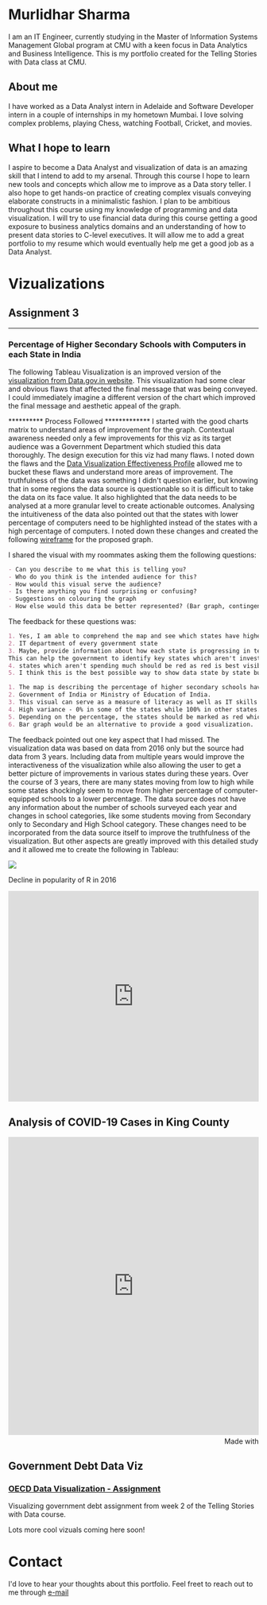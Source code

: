 # Murlidhar Sharma
I am an IT Engineer, currently studying in the Master of Information Systems Management Global program at CMU with a keen focus in Data Analytics and Business Intelligence. This is my portfolio created for the Telling Stories with Data class at CMU.

## About me
I have worked as a Data Analyst intern in Adelaide and Software Developer intern in a couple of internships in my hometown Mumbai.
I love solving complex problems, playing Chess, watching Football, Cricket, and movies. 

## What I hope to learn
I aspire to become a Data Analyst and visualization of data is an amazing skill that I intend to add to my arsenal. Through this course I hope to learn new tools and concepts which allow me to improve as a Data story teller. I also hope to get hands-on practice of creating complex visuals conveying elaborate constructs in a minimalistic fashion. I plan to be ambitious throughout this course using my knowledge of programming and data visualization. I will try to use financial data during this course getting a good exposure to business analytics domains and an understanding of how to present data stories to C-level executives. It will allow me to add a great portfolio to my resume which would eventually help me get a good job as a Data Analyst. 

# Vizualizations

## Assignment 3
______
### Percentage of Higher Secondary Schools with Computers in each State in India

The following Tableau Visualization is an improved version of the [visualization from Data.gov.in website](https://data.gov.in/major-indicator/percentage-schools-computers). This visualization had some clear and obvious flaws that affected the final message that was being conveyed. I could immediately imagine a different version of the chart which improved the final message and aesthetic appeal of the graph. 

********** Process Followed *************
I started with the good charts matrix to understand areas of improvement for the graph. Contextual awareness needed only a few improvements for this viz as its target audience was a Government Department which studied this data thoroughly. The design execution for this viz had many flaws. I noted down the flaws and the [Data Visualization Effectiveness Profile](http://www.perceptualedge.com/articles/visual_business_intelligence/data_visualization_effectiveness_profile.pdf) allowed me to bucket these flaws and understand more areas of improvement. The truthfulness of the data was something I didn't question earlier, but knowing that in some regions the data source is questionable so it is difficult to take the data on its face value. It also highlighted that the data needs to be analysed at a more granular level to create actionable outcomes. Analysing the intuitiveness of the data also pointed out that the states with lower percentage of computers need to be highlighted instead of the states with a high percentage of computers. I noted down these changes and created the following [wireframe](https://drive.google.com/file/d/13cbaSyjnx-4aGqIaIz3Te6JrbRPa4WuL/view?usp=sharing) for the proposed graph. 

I shared the visual with my roommates asking them the following questions: 
``` markdown
- Can you describe to me what this is telling you?
- Who do you think is the intended audience for this?
- How would this visual serve the audience?
- Is there anything you find surprising or confusing?
- Suggestions on colouring the graph
- How else would this data be better represented? (Bar graph, contingency table or something else)
```
The feedback for these questions was: 
``` markdown
1. Yes, I am able to comprehend the map and see which states have higher secondary schools with computers and which do not.
2. IT department of every government state
3. Maybe, provide information about how each state is progressing in terms of educating young children and may even give us prediction children of which states will have higher literacy levels in terms of technology and which states aren't investing much in education.
This can help the government to identify key states which aren't investing much in the education sector and therefore, make the required changes in the old policies or launch new policies for the overall development of the country.
4. states which aren't spending much should be red as red is best visible to naked eye and shows warning sign as well. Blue - for states which are doing good
5. I think this is the best possible way to show data state by state but if county data would be possible, it would have been amazing.

1. The map is describing the percentage of higher secondary schools having computers in the Indian States.
2. Government of India or Ministry of Education of India.
3. This visual can serve as a measure of literacy as well as IT skills in Indian youth. Further, this can be an eye-opener for the Indian government to introduce IT education in higher secondary schools as IT is the future.
4. High variance - 0% in some of the states while 100% in other states.
5. Depending on the percentage, the states should be marked as red which have below 30%, amber for 30%-70%, and green for 70% and above.
6. Bar graph would be an alternative to provide a good visualization.
```
The feedback pointed out one key aspect that I had missed. The visualization data was based on data from 2016 only but the source had data from 3 years. Including data from multiple years would improve the interactiveness of the visualization while also allowing the user to get a better picture of improvements in various states during these years. Over the course of 3 years, there are many states moving from low to high while some states shockingly seem to move from higher percentage of computer-equipped schools to a lower percentage. The data source does not have any information about the number of schools surveyed each year and changes in school categories, like some students moving from Secondary only to Secondary and High School category. These changes need to be incorporated from the data source itself to improve the truthfulness of the visualization. But other aspects are greatly improved with this detailed study and it allowed me to create the following in Tableau: 

<div class='tableauPlaceholder' id='viz1613951744916' style='position: relative'><noscript><a href='#'><img alt=' ' src='https:&#47;&#47;public.tableau.com&#47;static&#47;images&#47;Se&#47;SecondarySchoolswithComputers&#47;Dashboard1&#47;1_rss.png' style='border: none' /></a></noscript><object class='tableauViz'  style='display:none;'><param name='host_url' value='https%3A%2F%2Fpublic.tableau.com%2F' /> <param name='embed_code_version' value='3' /> <param name='site_root' value='' /><param name='name' value='SecondarySchoolswithComputers&#47;Dashboard1' /><param name='tabs' value='no' /><param name='toolbar' value='yes' /><param name='static_image' value='https:&#47;&#47;public.tableau.com&#47;static&#47;images&#47;Se&#47;SecondarySchoolswithComputers&#47;Dashboard1&#47;1.png' /> <param name='animate_transition' value='yes' /><param name='display_static_image' value='yes' /><param name='display_spinner' value='yes' /><param name='display_overlay' value='yes' /><param name='display_count' value='yes' /><param name='language' value='en' /><param name='filter' value='publish=yes' /></object></div>                <script type='text/javascript'>                    var divElement = document.getElementById('viz1613951744916');                    var vizElement = divElement.getElementsByTagName('object')[0];                    if ( divElement.offsetWidth > 800 ) { vizElement.style.width='1000px';vizElement.style.height='927px';} else if ( divElement.offsetWidth > 500 ) { vizElement.style.width='1000px';vizElement.style.height='927px';} else { vizElement.style.width='100%';vizElement.style.height='877px';}                     var scriptElement = document.createElement('script');                    scriptElement.src = 'https://public.tableau.com/javascripts/api/viz_v1.js';                    vizElement.parentNode.insertBefore(scriptElement, vizElement);                </script>

Decline in popularity of R in 2016
<iframe title="Decline in popularity of R among Data Scientists" aria-label="chart" id="datawrapper-chart-9C3FQ" src="https://datawrapper.dwcdn.net/9C3FQ/1/" scrolling="no" frameborder="0" style="width: 0; min-width: 100% !important; border: none;" height="424"></iframe><script type="text/javascript">!function(){"use strict";window.addEventListener("message",(function(a){if(void 0!==a.data["datawrapper-height"])for(var e in a.data["datawrapper-height"]){var t=document.getElementById("datawrapper-chart-"+e)||document.querySelector("iframe[src*='"+e+"']");t&&(t.style.height=a.data["datawrapper-height"][e]+"px")}}))}();
</script>

## Analysis of COVID-19 Cases in King County

<iframe src='https://flo.uri.sh/visualisation/5255858/embed' title='Interactive or visual content' frameborder='0' scrolling='no' style='width:100%;height:600px;' sandbox='allow-same-origin allow-forms allow-scripts allow-downloads allow-popups allow-popups-to-escape-sandbox allow-top-navigation-by-user-activation'></iframe><div style='width:100%!;margin-top:4px!important;text-align:right!important;'><a class='flourish-credit' href='https://public.flourish.studio/visualisation/5255858/?utm_source=embed&utm_campaign=visualisation/5255858' target='_top' style='text-decoration:none!important'><img alt='Made with Flourish' src='https://public.flourish.studio/resources/made_with_flourish.svg' style='width:105px!important;height:16px!important;border:none!important;margin:0!important;'> </a></div>

## Government Debt Data Viz
### [OECD Data Visualization - Assignment](/viz2.md)
Visualizing government debt assignment from week 2 of the Telling Stories with Data course.

Lots more cool vizuals coming here soon!


# Contact
I'd love to hear your thoughts about this portfolio. Feel freet to reach out to me through [e-mail](murlisharma@cmu.edu)
